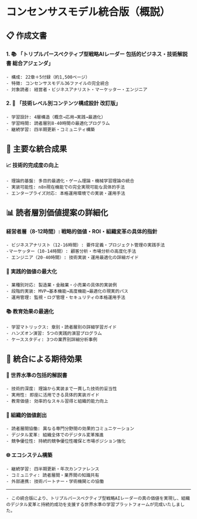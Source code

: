 # コンセンサスモデル統合版（概説）

## 📋 作成文書

#### 1. 📚 「トリプルパースペクティブ型戦略AIレーダー 包括的ビジネス・技術解説書 総合アジェンダ」
	- 構成: 22章＋5付録（約1,500ページ）
	- 特徴: コンセンサスモデル36ファイルの完全統合
	- 対象読者: 経営者・ビジネスアナリスト・マーケッター・エンジニア

#### 2. 🎯 「技術レベル別コンテンツ構成設計 改訂版」
	- 学習設計: 4層構造（概念→応用→実践→最適化）
	- 学習時間: 読者層別8-40時間の最適化プログラム
	- 継続学習: 四半期更新・コミュニティ構築

## 🚀 主要な統合成果
#### 📈 技術的完成度の向上
	- 理論的基盤: 多目的最適化・ゲーム理論・機械学習理論の統合
	- 実装可能性: n8n現在機能での完全実現可能な具体的手法
	- エンタープライズ対応: 本格運用環境での実装・運用手法

## 📊 読者層別価値提案の詳細化
#### 経営者層（8-12時間）: 戦略的価値・ROI・組織変革の具体的指針
	- ビジネスアナリスト（12-16時間）: 要件定義・プロジェクト管理の実践手法
	-マーケッター（10-14時間）: 顧客分析・市場分析の高度化手法
	- エンジニア（20-40時間）: 技術実装・運用最適化の詳細ガイド

#### 🎯 実践的価値の最大化
	- 業種別対応: 製造業・金融業・小売業の具体的実装例
	- 段階的実装: MVP→基本機能→高度機能→最適化の現実的パス
	- 運用管理: 監視・ログ管理・セキュリティの本格運用手法

#### 📚 教育効果の最適化
	- 学習マトリックス: 章別・読者層別の詳細学習ガイド
	- ハンズオン演習: 5つの実践的演習プログラム
	- ケーススタディ: 3つの業界別詳細分析事例

## 🎉 統合による期待効果
#### 📖 世界水準の包括的解説書
	- 技術的深度: 理論から実装まで一貫した技術的妥当性
	- 実用性: 即座に活用できる具体的実装ガイド
	- 教育価値: 効率的なスキル習得と組織的能力向上

#### 🤝 組織的価値創出
	- 読者層間協働: 異なる専門分野間の効果的コミュニケーション
	- デジタル変革: 組織全体でのデジタル変革推進
	- 競争優位性: 持続的競争優位性確保と市場ポジション強化

#### 🌐 エコシステム構築
	- 継続学習: 四半期更新・年次カンファレンス
	- コミュニティ: 読者層間・業界間の知識共有
	- 外部連携: 技術パートナー・学術機関との協働

---

	- この統合版により、トリプルパースペクティブ型戦略AIレーダーの真の価値を実現し、組織のデジタル変革と持続的成功を支援する世界水準の学習プラットフォームが完成いたしました。